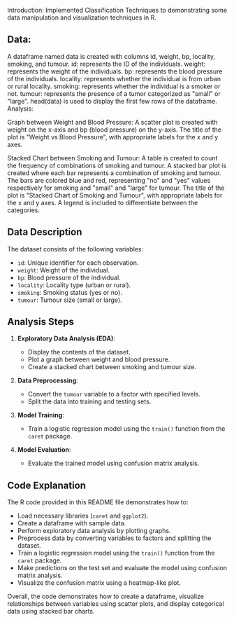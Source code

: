 Introduction: Implemented Classification Techniques to demonstrating some data manipulation and visualization techniques in R.

## Data:

A dataframe named data is created with columns id, weight, bp, locality, smoking, and tumour.
id: represents the ID of the individuals.
weight: represents the weight of the individuals.
bp: represents the blood pressure of the individuals.
locality: represents whether the individual is from urban or rural locality.
smoking: represents whether the individual is a smoker or not.
tumour: represents the presence of a tumor categorized as "small" or "large".
head(data) is used to display the first few rows of the dataframe.
Analysis:

Graph between Weight and Blood Pressure:
A scatter plot is created with weight on the x-axis and bp (blood pressure) on the y-axis.
The title of the plot is "Weight vs Blood Pressure", with appropriate labels for the x and y axes.

Stacked Chart between Smoking and Tumour:
A table is created to count the frequency of combinations of smoking and tumour.
A stacked bar plot is created where each bar represents a combination of smoking and tumour.
The bars are colored blue and red, representing "no" and "yes" values respectively for smoking and "small" and "large" for tumour.
The title of the plot is "Stacked Chart of Smoking and Tumour", with appropriate labels for the x and y axes.
A legend is included to differentiate between the categories.


## Data Description

The dataset consists of the following variables:

- `id`: Unique identifier for each observation.
- `weight`: Weight of the individual.
- `bp`: Blood pressure of the individual.
- `locality`: Locality type (urban or rural).
- `smoking`: Smoking status (yes or no).
- `tumour`: Tumour size (small or large).

## Analysis Steps

1. **Exploratory Data Analysis (EDA)**:
   - Display the contents of the dataset.
   - Plot a graph between weight and blood pressure.
   - Create a stacked chart between smoking and tumour size.

2. **Data Preprocessing**:
   - Convert the `tumour` variable to a factor with specified levels.
   - Split the data into training and testing sets.

3. **Model Training**:
   - Train a logistic regression model using the `train()` function from the `caret` package.

4. **Model Evaluation**:
   - Evaluate the trained model using confusion matrix analysis.

## Code Explanation

The R code provided in this README file demonstrates how to:

- Load necessary libraries (`caret` and `ggplot2`).
- Create a dataframe with sample data.
- Perform exploratory data analysis by plotting graphs.
- Preprocess data by converting variables to factors and splitting the dataset.
- Train a logistic regression model using the `train()` function from the `caret` package.
- Make predictions on the test set and evaluate the model using confusion matrix analysis.
- Visualize the confusion matrix using a heatmap-like plot.



Overall, the code demonstrates how to create a dataframe, visualize relationships between variables using scatter plots, and display categorical data using stacked bar charts.
